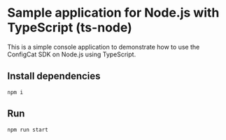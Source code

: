 # Sample application for Node.js with TypeScript (ts-node)

This is a simple console application to demonstrate how to use the ConfigCat SDK on Node.js using TypeScript.

## Install dependencies

```
npm i
```

## Run 

```
npm run start
```